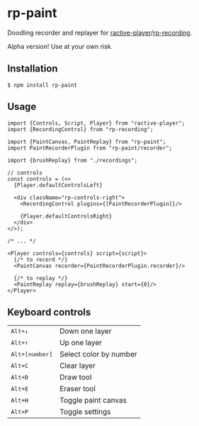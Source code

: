 # rp-paint

Doodling recorder and replayer for [ractive-player](https://github.com/ysulyma/ractive-player)/[rp-recording](https://github.com/ysulyma/rp-recording/).

Alpha version! Use at your own risk.

## Installation

    $ npm install rp-paint

## Usage

```tsx
import {Controls, Script, Player} from "ractive-player";
import {RecordingControl} from "rp-recording";

import {PaintCanvas, PaintReplay} from "rp-paint";
import PaintRecorderPlugin from "rp-paint/recorder";

import {brushReplay} from "./recordings";

// controls
const controls = (<>
  {Player.defaultControlsLeft}

  <div className="rp-controls-right">
    <RecordingControl plugins={[PaintRecorderPlugin]}/>

    {Player.defaultControlsRight}
  </div>
</>);

/* ... */

<Player controls={controls} script={script}>
  {/* to record */}
  <PaintCanvas recorder={PaintRecorderPlugin.recorder}/>

  {/* to replay */}
  <PaintReplay replay={brushReplay} start={0}/>
</Player>
```

## Keyboard controls

<table>
  <tbody>
    <tr>
      <td><kbd>Alt+&darr;</kbd></td>
      <td>Down one layer</td>
    </tr>
    <tr>
      <td><kbd>Alt+&uarr;</kbd></td>
      <td>Up one layer</td>
    </tr>
    <tr>
      <td><kbd>Alt+[number]</kbd></td>
      <td>Select color by number</td>
    </tr>
    <tr>
      <td><kbd>Alt+C</kbd></td>
      <td>Clear layer</td>
    </tr>
    <tr>
      <td><kbd>Alt+D</kbd></td>
      <td>Draw tool</td>
    </tr>
    <tr>
      <td><kbd>Alt+E</kbd></td>
      <td>Eraser tool</td>
    </tr>
    <tr>
      <td><kbd>Alt+H</kbd></td>
      <td>Toggle paint canvas</td>
    </tr>
    <tr>
      <td><kbd>Alt+P</kbd></td>
      <td>Toggle settings</td>
    </tr>
  </tbody>
</table>
